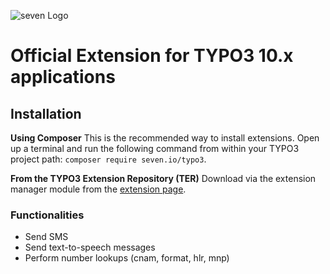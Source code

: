 ![](https://www.seven.io/wp-content/uploads/Logo.svg "seven Logo")

# Official Extension for TYPO3 10.x applications


## Installation

**Using Composer**
This is the recommended way to install extensions. 
Open up a terminal and run the following command from within your TYPO3 project path:
```composer require seven.io/typo3```.

**From the TYPO3 Extension Repository (TER)**
Download via the extension manager module from the 
[extension page](https://extensions.typo3.org/extension/seventypo3).


### Functionalities

- Send SMS
- Send text-to-speech messages
- Perform number lookups (cnam, format, hlr, mnp)
